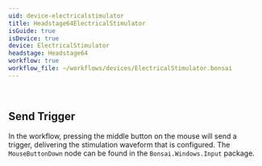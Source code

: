 ```yaml
---
uid: device-electricalstimulator
title: Headstage64ElectricalStimulator
isGuide: true
isDevice: true
device: ElectricalStimulator
headstage: Headstage64
workflow: true
workflow_file: ~/workflows/devices/ElectricalStimulator.bonsai
---
```


<br>

## Send Trigger

In the workflow, pressing the middle button on the mouse will send a trigger, delivering the stimulation waveform that is configured. The `MouseButtonDown` node can be found in the `Bonsai.Windows.Input` package.